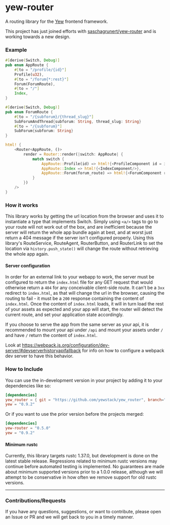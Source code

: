 # yew-router
A routing library for the [Yew](https://github.com/yewstack/yew) frontend framework.

This project has just joined efforts with [saschagrunert/yew-router](https://github.com/saschagrunert/yew-router) and is working towards a new design.


### Example
```rust
#[derive(Switch, Debug)]
pub enum AppRoute {
    #[to = "/profile/{id}"]
    Profile(u32),
    #[to = "/forum{*:rest}"]
    Forum(ForumRoute),
    #[to = "/"]
    Index,
}

#[derive(Switch, Debug)]
pub enum ForumRoute {
    #[to = "/{subforum}/{thread_slug}"]
    SubForumAndThread{subforum: String, thread_slug: String}
    #[to = "/{subforum}"]
    SubForum{subforum: String}
}

html! {
    <Router<AppRoute, ()>
        render = Router::render(|switch: AppRoute| {
            match switch {
                AppRoute::Profile(id) => html!{<ProfileComponent id = id/>},
                AppRoute::Index => html!{<IndexComponent/>},
                AppRoute::Forum(forum_route) => html!{<ForumComponent route = forum_route/>},
            }
        })
    />
}
```

### How it works
This library works by getting the url location from the browser and uses it to instantiate a type that implements Switch.
Simply using `<a/>` tags to go to your route will not work out of the box, and are inefficient because the server will return the whole app bundle again at best, and at worst just return a 404 message if the server isn't configured properly.
Using this library's RouteService, RouteAgent, RouterButton, and RouterLink to set the location via `history.push_state()` will change the route without retrieving the whole app again.
#### Server configuration
In order for an external link to your webapp to work, the server must be configured to return the `index.html` file for any GET request that would otherwise return a `404` for any conceivable client-side route.
It can't be a `3xx` redirect to `index.html`, as that will change the url in the browser, causing the routing to fail - it must be a `200` response containing the content of `index.html`.
Once the content of `index.html` loads, it will in turn load the rest of your assets as expected and your app will start, the router will detect the current route, and set your application state accordingly.

If you choose to serve the app from the same server as your api, it is recommended to mount your api under `/api` and mount your assets under `/` and have `/` return the content of `index.html`.

Look at https://webpack.js.org/configuration/dev-server/#devserverhistoryapifallback for info on how to configure a webpack dev server to have this behavior.



### How to Include
You can use the in-development version in your project by adding it to your dependencies like so:
```toml
[dependencies]
yew_router = { git = "https://github.com/yewstack/yew_router", branch="master" }
yew = "0.9.2"
```
Or if you want to use the prior version before the projects merged:
```toml
[dependencies]
yew-router = "0.5.0"
yew = "0.9.2"
```

#### Minimum rustc
Currently, this library targets rustc 1.37.0, but development is done on the latest stable release.
Regressions related to minimum rustc versions may continue before automated testing is implemented.
No guarantees are made about minimum supported versions prior to a 1.0.0 release, although we will attempt to be conservative in how often we remove support for old rustc versions.

-----
### Contributions/Requests

If you have any questions, suggestions, or want to contribute, please open an Issue or PR and we will get back to you in a timely manner.
